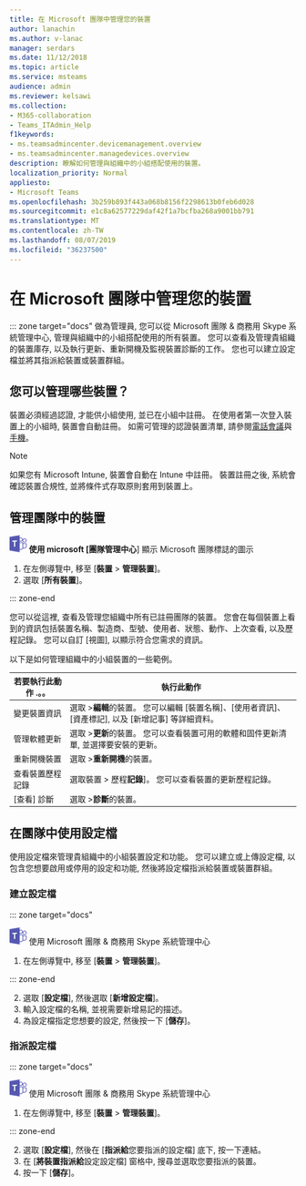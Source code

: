 ```yaml
---
title: 在 Microsoft 團隊中管理您的裝置
author: lanachin
ms.author: v-lanac
manager: serdars
ms.date: 11/12/2018
ms.topic: article
ms.service: msteams
audience: admin
ms.reviewer: kelsawi
ms.collection:
- M365-collaboration
- Teams_ITAdmin_Help
f1keywords:
- ms.teamsadmincenter.devicemanagement.overview
- ms.teamsadmincenter.managedevices.overview
description: 瞭解如何管理與組織中的小組搭配使用的裝置。
localization_priority: Normal
appliesto:
- Microsoft Teams
ms.openlocfilehash: 3b259b893f443a068b8156f2298613b0feb6d028
ms.sourcegitcommit: e1c8a62577229daf42f1a7bcfba268a9001bb791
ms.translationtype: MT
ms.contentlocale: zh-TW
ms.lasthandoff: 08/07/2019
ms.locfileid: "36237500"
---
```

# <a name="manage-your-devices-in-microsoft-teams"></a>在 Microsoft 團隊中管理您的裝置

::: zone target="docs"
做為管理員, 您可以從 Microsoft 團隊 & 商務用 Skype 系統管理中心, 管理與組織中的小組搭配使用的所有裝置。 您可以查看及管理貴組織的裝置庫存, 以及執行更新、重新開機及監視裝置診斷的工作。 您也可以建立設定檔並將其指派給裝置或裝置群組。 

## <a name="what-devices-can-you-manage"></a>您可以管理哪些裝置？
裝置必須經過認證, 才能供小組使用, 並已在小組中註冊。 在使用者第一次登入裝置上的小組時, 裝置會自動註冊。 如需可管理的認證裝置清單, 請參閱[電話會議](https://products.office.com/en-us/microsoft-teams/across-devices/devices/category?devicetype=16)與[手機](https://products.office.com/en-us/microsoft-teams/across-devices/devices/category?devicetype=34)。

> [!NOTE]
> 如果您有 Microsoft Intune, 裝置會自動在 Intune 中註冊。 裝置註冊之後, 系統會確認裝置合規性, 並將條件式存取原則套用到裝置上。 

## <a name="manage-devices-in-teams"></a>管理團隊中的裝置

![](media/teams-logo-30x30.png) **使用 microsoft [團隊管理中心**] 顯示 Microsoft 團隊標誌的圖示

1. 在左側導覽中, 移至 [**裝置** > **管理裝置**]。
2. 選取 [**所有裝置**]。  

::: zone-end

 您可以從這裡, 查看及管理您組織中所有已註冊團隊的裝置。 您會在每個裝置上看到的資訊包括裝置名稱、製造商、型號、使用者、狀態、動作、上次查看, 以及歷程記錄。 您可以自訂 [視圖], 以顯示符合您需求的資訊。

 以下是如何管理組織中的小組裝置的一些範例。  
    
|若要執行此動作 .。。  |執行此動作 |
|---------|---------|
|變更裝置資訊   | 選取 >**編輯**的裝置。 您可以編輯 [裝置名稱]、[使用者資訊]、[資產標記], 以及 [新增記事] 等詳細資料。     |
|管理軟體更新   |選取 >**更新**的裝置。 您可以查看裝置可用的軟體和固件更新清單, 並選擇要安裝的更新。    |
|重新開機裝置   |選取 >**重新開機**的裝置。          |
|查看裝置歷程記錄  | 選取裝置 > 歷程**記錄**]。 您可以查看裝置的更新歷程記錄。     |
|[查看] 診斷  | 選取 >**診斷**的裝置。        |

## <a name="use-configuration-profiles-in-teams"></a>在團隊中使用設定檔

使用設定檔來管理貴組織中的小組裝置設定和功能。 您可以建立或上傳設定檔, 以包含您想要啟用或停用的設定和功能, 然後將設定檔指派給裝置或裝置群組。 

### <a name="create-a-configuration-profile"></a>建立設定檔

::: zone target="docs"

![顯示 Microsoft [小組標誌] 的圖示](media/teams-logo-30x30.png) 使用 Microsoft 團隊 & 商務用 Skype 系統管理中心

1. 在左側導覽中, 移至 [**裝置** > **管理裝置**]。

::: zone-end

2. 選取 [**設定檔**], 然後選取 [**新增設定檔**]。
3. 輸入設定檔的名稱, 並視需要新增易記的描述。
4. 為設定檔指定您想要的設定, 然後按一下 [**儲存**]。

### <a name="assign-a-configuration-profile"></a>指派設定檔

::: zone target="docs"

![顯示 Microsoft [小組標誌] 的圖示](media/teams-logo-30x30.png) 使用 Microsoft 團隊 & 商務用 Skype 系統管理中心

1. 在左側導覽中, 移至 [**裝置** > **管理裝置**]。

::: zone-end

2. 選取 [**設定檔**], 然後在 [**指派給**您要指派的設定檔] 底下, 按一下連結。  
3. 在 [**將裝置指派給**設定設定檔] 窗格中, 搜尋並選取您要指派的裝置。
4. 按一下 [**儲存**]。

